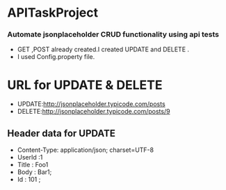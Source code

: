 # APITaskProject
### Automate jsonplaceholder CRUD functionality using api tests
 - GET ,POST already created.I created UPDATE and DELETE .
 - I used  Config.property file.

# URL for UPDATE & DELETE
 - UPDATE:http://jsonplaceholder.typicode.com/posts
 - DELETE:http://jsonplaceholder.typicode.com/posts/9
 
## Header data for UPDATE
- Content-Type: application/json; charset=UTF-8
 - UserId :1
 - Title : Foo1
 - Body : Bar1;
 - Id  : 101 ;
